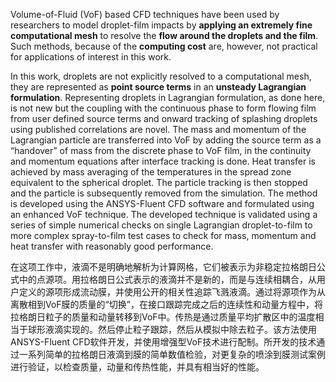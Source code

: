 Volume-of-Fluid (VoF) based CFD techniques have been used by researchers to model droplet-film impacts by **applying an extremely fine computational mesh** to resolve the **flow around the droplets and the film**. Such methods, because of the **computing cost** are, however, not practical for applications of interest in this work.

In this work, droplets are not explicitly resolved to a computational mesh, they are represented as **point source terms** in an **unsteady Lagrangian formulation**. 
Representing droplets in Lagrangian formulation, as done here, is not new but the coupling with the continuous phase to form flowing film from user defined source terms and onward tracking of splashing droplets using published correlations are novel. 
The mass and momentum of the Lagrangian particle are transferred into VoF by adding the source term as a “handover” of mass from the discrete phase to VoF film, in the continuity and momentum equations after interface tracking is done. 
Heat transfer is achieved by mass averaging of the temperatures in the spread zone equivalent to the spherical droplet. 
The particle tracking is then stopped and the particle is subsequently removed from the simulation. 
The method is developed using the ANSYS-Fluent CFD software and formulated using an enhanced VoF technique. 
The developed technique is validated using a series of simple numerical checks on single Lagrangian droplet-to-film to more complex spray-to-film test cases to check for mass, momentum and heat transfer with reasonably good performance.

在这项工作中，液滴不是明确地解析为计算网格，它们被表示为非稳定拉格朗日公式中的点源项。用拉格朗日公式表示的液滴并不是新的，而是与连续相耦合，从用户定义的源项形成流动膜，并使用公开的相关性追踪飞溅液滴。通过将源项作为从离散相到VoF膜的质量的“切换”，在接口跟踪完成之后的连续性和动量方程中，将拉格朗日粒子的质量和动量转移到VoF中。传热是通过质量平均扩散区中的温度相当于球形液滴实现的。然后停止粒子跟踪，然后从模拟中除去粒子。该方法使用ANSYS-Fluent CFD软件开发，并使用增强型VoF技术进行配制。所开发的技术通过一系列简单的拉格朗日液滴到膜的简单数值检验，对更复杂的喷涂到膜测试案例进行验证，以检查质量，动量和传热性能，并具有相当好的性能。